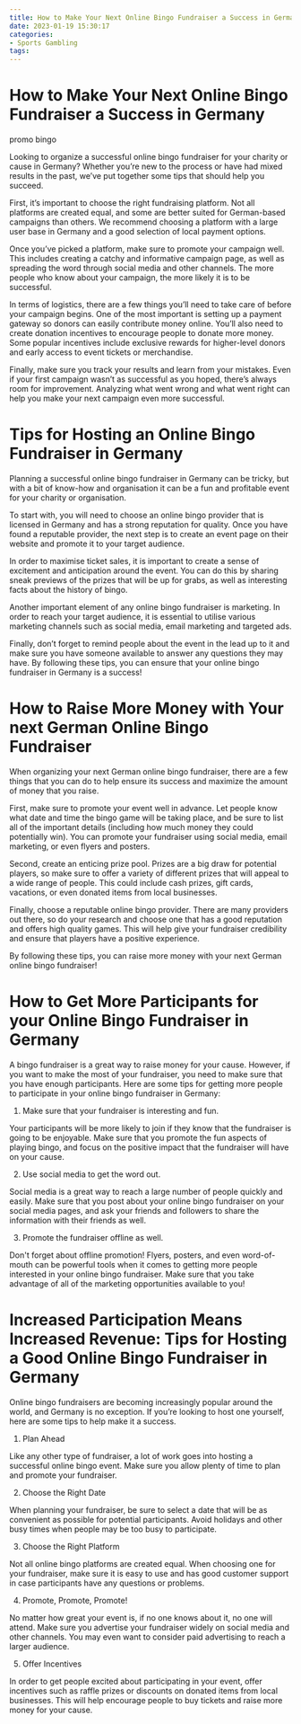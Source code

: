 ```yaml
---
title: How to Make Your Next Online Bingo Fundraiser a Success in Germany
date: 2023-01-19 15:30:17
categories:
- Sports Gambling
tags:
---
```



#  How to Make Your Next Online Bingo Fundraiser a Success in Germany

promo bingo

Looking to organize a successful online bingo fundraiser for your charity or cause in Germany? Whether you’re new to the process or have had mixed results in the past, we’ve put together some tips that should help you succeed.

First, it’s important to choose the right fundraising platform. Not all platforms are created equal, and some are better suited for German-based campaigns than others. We recommend choosing a platform with a large user base in Germany and a good selection of local payment options.

Once you’ve picked a platform, make sure to promote your campaign well. This includes creating a catchy and informative campaign page, as well as spreading the word through social media and other channels. The more people who know about your campaign, the more likely it is to be successful.

In terms of logistics, there are a few things you’ll need to take care of before your campaign begins. One of the most important is setting up a payment gateway so donors can easily contribute money online. You’ll also need to create donation incentives to encourage people to donate more money. Some popular incentives include exclusive rewards for higher-level donors and early access to event tickets or merchandise.

Finally, make sure you track your results and learn from your mistakes. Even if your first campaign wasn’t as successful as you hoped, there’s always room for improvement. Analyzing what went wrong and what went right can help you make your next campaign even more successful.

#  Tips for Hosting an Online Bingo Fundraiser in Germany

Planning a successful online bingo fundraiser in Germany can be tricky, but with a bit of know-how and organisation it can be a fun and profitable event for your charity or organisation.

To start with, you will need to choose an online bingo provider that is licensed in Germany and has a strong reputation for quality. Once you have found a reputable provider, the next step is to create an event page on their website and promote it to your target audience.

In order to maximise ticket sales, it is important to create a sense of excitement and anticipation around the event. You can do this by sharing sneak previews of the prizes that will be up for grabs, as well as interesting facts about the history of bingo.

Another important element of any online bingo fundraiser is marketing. In order to reach your target audience, it is essential to utilise various marketing channels such as social media, email marketing and targeted ads.

Finally, don’t forget to remind people about the event in the lead up to it and make sure you have someone available to answer any questions they may have. By following these tips, you can ensure that your online bingo fundraiser in Germany is a success!

#  How to Raise More Money with Your next German Online Bingo Fundraiser

When organizing your next German online bingo fundraiser, there are a few things that you can do to help ensure its success and maximize the amount of money that you raise.

First, make sure to promote your event well in advance. Let people know what date and time the bingo game will be taking place, and be sure to list all of the important details (including how much money they could potentially win). You can promote your fundraiser using social media, email marketing, or even flyers and posters.

Second, create an enticing prize pool. Prizes are a big draw for potential players, so make sure to offer a variety of different prizes that will appeal to a wide range of people. This could include cash prizes, gift cards, vacations, or even donated items from local businesses.

Finally, choose a reputable online bingo provider. There are many providers out there, so do your research and choose one that has a good reputation and offers high quality games. This will help give your fundraiser credibility and ensure that players have a positive experience.

By following these tips, you can raise more money with your next German online bingo fundraiser!

#  How to Get More Participants for your Online Bingo Fundraiser in Germany



A bingo fundraiser is a great way to raise money for your cause. However, if you want to make the most of your fundraiser, you need to make sure that you have enough participants. Here are some tips for getting more people to participate in your online bingo fundraiser in Germany:

1. Make sure that your fundraiser is interesting and fun.

Your participants will be more likely to join if they know that the fundraiser is going to be enjoyable. Make sure that you promote the fun aspects of playing bingo, and focus on the positive impact that the fundraiser will have on your cause.

2. Use social media to get the word out.

Social media is a great way to reach a large number of people quickly and easily. Make sure that you post about your online bingo fundraiser on your social media pages, and ask your friends and followers to share the information with their friends as well.

3. Promote the fundraiser offline as well.

Don't forget about offline promotion! Flyers, posters, and even word-of-mouth can be powerful tools when it comes to getting more people interested in your online bingo fundraiser. Make sure that you take advantage of all of the marketing opportunities available to you!

#  Increased Participation Means Increased Revenue: Tips for Hosting a Good Online Bingo Fundraiser in Germany

Online bingo fundraisers are becoming increasingly popular around the world, and Germany is no exception. If you’re looking to host one yourself, here are some tips to help make it a success.

1. Plan Ahead

Like any other type of fundraiser, a lot of work goes into hosting a successful online bingo event. Make sure you allow plenty of time to plan and promote your fundraiser.

2. Choose the Right Date

When planning your fundraiser, be sure to select a date that will be as convenient as possible for potential participants. Avoid holidays and other busy times when people may be too busy to participate.

3. Choose the Right Platform

Not all online bingo platforms are created equal. When choosing one for your fundraiser, make sure it is easy to use and has good customer support in case participants have any questions or problems.

4. Promote, Promote, Promote!

No matter how great your event is, if no one knows about it, no one will attend. Make sure you advertise your fundraiser widely on social media and other channels. You may even want to consider paid advertising to reach a larger audience.

5. Offer Incentives

In order to get people excited about participating in your event, offer incentives such as raffle prizes or discounts on donated items from local businesses. This will help encourage people to buy tickets and raise more money for your cause.